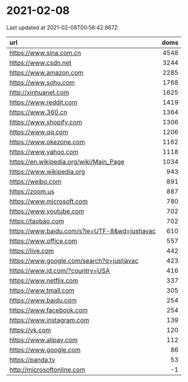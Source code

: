 # 2021-02-08

<!-- BEGIN -->
Last updated at 2021-02-08T00:56:42.967Z

url | doms
:- | -:
https://www.sina.com.cn | 4548
https://www.csdn.net | 3244
https://www.amazon.com | 2285
https://www.sohu.com | 1768
http://xinhuanet.com | 1625
https://www.reddit.com | 1419
https://www.360.cn | 1364
https://www.shopify.com | 1306
https://www.qq.com | 1206
https://www.okezone.com | 1162
https://www.yahoo.com | 1118
https://en.wikipedia.org/wiki/Main_Page | 1034
https://www.wikipedia.org | 943
https://weibo.com | 891
https://zoom.us | 887
https://www.microsoft.com | 780
https://www.youtube.com | 702
https://taobao.com | 702
https://www.baidu.com/s?ie=UTF-8&wd=justjavac | 610
https://www.office.com | 557
https://live.com | 442
https://www.google.com/search?q=justjavac | 423
https://www.jd.com/?country=USA | 416
https://www.netflix.com | 337
https://www.tmall.com | 305
https://www.baidu.com | 254
https://www.facebook.com | 254
https://www.instagram.com | 139
https://vk.com | 120
https://www.alipay.com | 112
https://www.google.com | 86
https://panda.tv | 53
http://microsoftonline.com | -1
<!-- END -->
